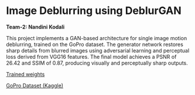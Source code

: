 # Image Deblurring using DeblurGAN

**Team-2: Nandini Kodali**

This project implements a GAN-based architecture for single image motion deblurring, trained on the GoPro dataset. The generator network restores sharp details from blurred images using adversarial learning and perceptual loss derived from VGG16 features. The final model achieves a PSNR of 26.42 and SSIM of 0.87, producing visually and perceptually sharp outputs.

[Trained weights](https://drive.google.com/drive/folders/1h4OkHk1ws6c63flNpxAfGSotDK9uFtjk?usp=sharing)

[GoPro Dataset (Kaggle)](https://www.kaggle.com/datasets/lqzmlaq/gopro-large)